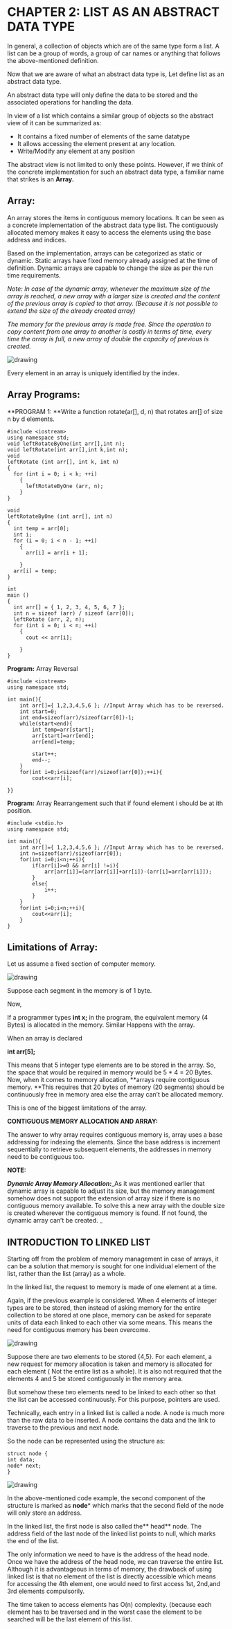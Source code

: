 

# CHAPTER 2: LIST AS AN ABSTRACT DATA TYPE

In general, a collection of objects which are of the same type form a list. A list can be a group of words, a group of car names or anything that follows the above-mentioned definition.

Now that we are aware of what an abstract data type is, Let define list as an abstract data type.

An abstract data type will only define the data to be stored and the associated operations for handling the data. 

In view of a list which contains a similar group of objects so the abstract view of it can be summarized as:



*   It contains a fixed number of elements of the same datatype
*   It allows accessing the element present at any location.
*   Write/Modify any element at any position

The abstract view is not limited to only these points. However, if we think of the concrete implementation for such an abstract data type, a familiar name that strikes is an **Array.**


## Array:

An array stores the items in contiguous memory locations. It can be seen as a concrete implementation of the abstract data type list. The contiguously allocated memory makes it easy to access the elements using the base address and indices. 

Based on the implementation, arrays can be categorized as static or dynamic. Static arrays have fixed memory already assigned at the time of definition. Dynamic arrays are capable to change the size as per the run time requirements.

_Note: In case of the dynamic array, whenever the maximum size of the array is reached, a new array with a larger size is created and the content of the previous array is copied to that array. (Because it is not possible to extend the size of the already created array)_

_The memory for the previous array is made free. Since the operation to copy content from one array to another is costly in terms of time, every time the array is full, a new array of double the capacity of previous is created._



![drawing](https://github.com/josharsh/MyDSHandbook/blob/master/PresentationResources/arrayDEMO.PNG)

Every element in an array is uniquely identified by the index. 


## Array Programs:

**PROGRAM 1: **Write a function rotate(ar[], d, n) that rotates arr[] of size n by d elements. 


```
#include <iostream>
using namespace std;
void leftRotateByOne(int arr[],int n);
void leftRotate(int arr[],int k,int n);
void
leftRotate (int arr[], int k, int n)
{
  for (int i = 0; i < k; ++i)
    {
      leftRotateByOne (arr, n);
    }
}

void
leftRotateByOne (int arr[], int n)
{
  int temp = arr[0];
  int i;
  for (i = 0; i < n - 1; ++i)
    {
      arr[i] = arr[i + 1];

    }
  arr[i] = temp;
}

int
main ()
{
  int arr[] = { 1, 2, 3, 4, 5, 6, 7 };
  int n = sizeof (arr) / sizeof (arr[0]);
  leftRotate (arr, 2, n);
  for (int i = 0; i < n; ++i)
    {
      cout << arr[i];
      
    }
}
```


**Program:** Array Reversal


```
#include <iostream>
using namespace std;

int main(){
    int arr[]={ 1,2,3,4,5,6 }; //Input Array which has to be reversed.
    int start=0;
    int end=sizeof(arr)/sizeof(arr[0])-1;
    while(start<end){
        int temp=arr[start];
        arr[start]=arr[end];
        arr[end]=temp;
   
        start++;
        end--;
    }
    for(int i=0;i<sizeof(arr)/sizeof(arr[0]);++i){
        cout<<arr[i];
    
}}
```


**Program:** Array Rearrangement such that if found element i should be at ith position.


```
#include <stdio.h>
using namespace std;

int main(){
    int arr[]={ 1,2,3,4,5,6 }; //Input Array which has to be reversed.
    int n=sizeof(arr)/sizeof(arr[0]);
    for(int i=0;i<n;++i){
        if(arr[i]>=0 && arr[i] !=i){
            arr[arr[i]]=(arr[arr[i]]+arr[i])-(arr[i]=arr[arr[i]]);
        }
        else{
            i++;
        }
    }
    for(int i=0;i<n;++i){
        cout<<arr[i];
    }
}
```


## Limitations of Array:

Let us assume a fixed section of computer memory. 

![drawing](https://github.com/josharsh/MyDSHandbook/blob/master/PresentationResources/memory1.PNG)

Suppose each segment in the memory is of 1 byte. 

Now,

If a programmer types **int x;** in the program, the equivalent memory (4 Bytes) is allocated in the memory. Similar Happens with the array.

When an array is declared

**int arr[5];**

This means that 5 integer type elements are to be stored in the array. So, the space that would be required in memory would be 5 * 4 = 20 Bytes. Now, when it comes to memory allocation, **arrays require contiguous memory. **This requires that 20 bytes of memory (20 segments) should be continuously free in memory area else the array can’t be allocated memory.

This is one of the biggest limitations of the array.

**CONTIGUOUS MEMORY ALLOCATION AND ARRAY:**

The answer to why array requires contiguous memory is, array uses a base addressing for indexing the elements. Since the base address is increment sequentially to retrieve subsequent elements, the addresses in memory need to be contiguous too.

**NOTE:**

**_Dynamic Array Memory Allocation:_**_As it was mentioned earlier that dynamic array is capable to adjust its size, but the memory management somehow does not support the extension of array size if there is no contiguous memory available. To solve this a new array with the double size is created wherever the contiguous memory is found. If not found, the dynamic array can’t be created. _ 


## INTRODUCTION TO LINKED LIST

Starting off from the problem of memory management in case of arrays, it can be a solution that memory is sought for one individual element of the list, rather than the list (array) as a whole. 

In the linked list, the request to memory is made of one element at a time.

Again, if the previous example is considered. When 4 elements of integer types are to be stored, then instead of asking memory for the entire collection to be stored at one place, memory can be asked for separate units of data each linked to each other via some means. This means the need for contiguous memory has been overcome. 

  

 
![drawing](https://github.com/josharsh/MyDSHandbook/blob/master/PresentationResources/memory2.PNG)

Suppose there are two elements to be stored {4,5}. For each element, a new request for memory allocation is taken and memory is allocated for each element ( Not the entire list as a whole). It is also not required that the elements 4 and 5 be stored contiguously in the memory area. 

But somehow these two elements need to be linked to each other so that the list can be accessed continuously. For this purpose, pointers are used.

Technically, each entry in a linked list is called a node. A node is much more than the raw data to be inserted. A node contains the data and the link to traverse to the previous and next node.

So the node can be represented using the structure as:


```
struct node {
int data;
node* next;
}
```


![drawing](https://github.com/josharsh/MyDSHandbook/blob/master/PresentationResources/memory3.PNG)

In the above-mentioned code example, the second component of the structure is marked as **node*** which marks that the second field of the node will only store an address. 

In the linked list, the first node is also called the** head** node. The address field of the last node of the linked list points to null, which marks the end of the list. 

 The only information we need to have is the address of the head node. Once we have the address of the head node, we can traverse the entire list. Although it is advantageous in terms of memory, the drawback of using linked list is that no element of the list is directly accessible which means for accessing the 4th element, one would need to first access 1st, 2nd,and 3rd elements compulsorily. 

The time taken to access elements has O(n) complexity. (because each element has to be traversed and in the worst case the element to be searched will be the last element of this list.

